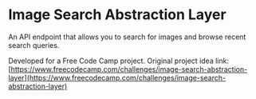 # Image Search Abstraction Layer

An API endpoint that allows you to search for images and browse recent search queries.

Developed for a Free Code Camp project. Original project idea link: [https://www.freecodecamp.com/challenges/image-search-abstraction-layer](https://www.freecodecamp.com/challenges/image-search-abstraction-layer)